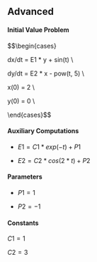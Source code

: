 ## Advanced

#### Initial Value Problem

$$\begin{cases}

dx/dt = E1 * y + sin(t) \\

dy/dt = E2 * x - pow(t, 5) \\

x(0) = 2 \\

y(0) = 0 \\

\end{cases}$$

#### Auxiliary Computations

* $E1 = C1 * exp(-t) + P1$

* $E2 = C2 * cos(2 * t) + P2$

#### Parameters

* $P1 = 1$

* $P2 = -1$

#### Constants

$C1 = 1$

$C2 = 3$
